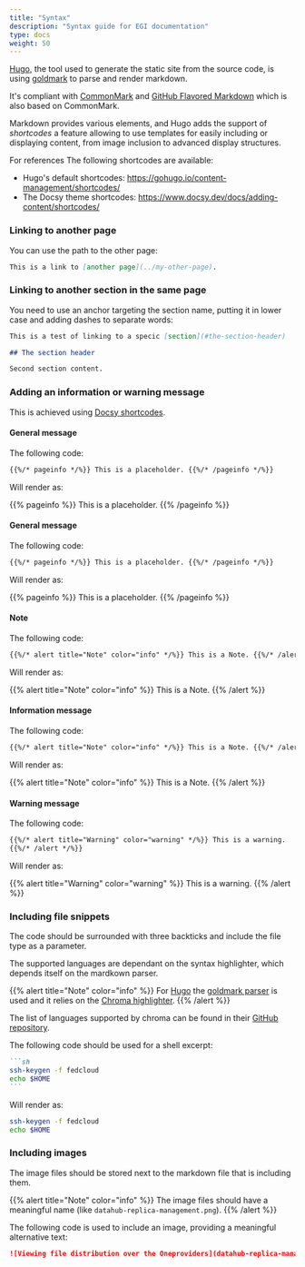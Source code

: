 ```yaml
---
title: "Syntax"
description: "Syntax guide for EGI documentation"
type: docs
weight: 50
---
```


[Hugo](https://gohugo.io/getting-started/configuration-markup/), the tool used
to generate the static site from the source code, is using
[goldmark](https://github.com/yuin/goldmark/) to parse and render markdown.

It's compliant with [CommonMark](https://spec.commonmark.org/0.29/) and
[GitHub Flavored Markdown](https://github.github.com/gfm/) which is also based
on CommonMark.

Markdown provides various elements, and Hugo adds the support of _shortcodes_ a
feature allowing to use templates for easily including or displaying content,
from image inclusion to advanced display structures.

For references The following shortcodes are available:

- Hugo's default shortcodes: https://gohugo.io/content-management/shortcodes/
- The Docsy theme shortcodes:
  https://www.docsy.dev/docs/adding-content/shortcodes/

### Linking to another page

You can use the path to the other page:

```markdown
This is a link to [another page](../my-other-page).
```

### Linking to another section in the same page

You need to use an anchor targeting the section name, putting it in lower case
and adding dashes to separate words:

```markdown
This is a test of linking to a specic [section](#the-section-header)

## The section header

Second section content.
```

### Adding an information or warning message

This is achieved using
[Docsy shortcodes](https://www.docsy.dev/docs/adding-content/shortcodes/).

#### General message

The following code:

```markdown
{{%/* pageinfo */%}} This is a placeholder. {{%/* /pageinfo */%}}
```

Will render as:

{{% pageinfo %}} This is a placeholder. {{% /pageinfo %}}

#### General message

The following code:

```markdown
{{%/* pageinfo */%}} This is a placeholder. {{%/* /pageinfo */%}}
```

Will render as:

{{% pageinfo %}} This is a placeholder. {{% /pageinfo %}}

#### Note

The following code:

```markdown
{{%/* alert title="Note" color="info" */%}} This is a Note. {{%/* /alert */%}}
```

Will render as:

{{% alert title="Note" color="info" %}} This is a Note. {{% /alert %}}

#### Information message

The following code:

```markdown
{{%/* alert title="Note" color="info" */%}} This is a Note. {{%/* /alert */%}}
```

Will render as:

{{% alert title="Note" color="info" %}} This is a Note. {{% /alert %}}

#### Warning message

The following code:

```markdown
{{%/* alert title="Warning" color="warning" */%}} This is a warning.
{{%/* /alert */%}}
```

Will render as:

{{% alert title="Warning" color="warning" %}} This is a warning. {{% /alert %}}

### Including file snippets

The code should be surrounded with three backticks and include the file type as
a parameter.

The supported languages are dependant on the syntax highlighter, which depends
itself on the mardkown parser.

{{% alert title="Note" color="info" %}} For [Hugo](https://gohugo.io/) the
[goldmark parser](https://github.com/yuin/goldmark) is used and it relies on the
[Chroma highlighter](https://github.com/alecthomas/chroma). {{% /alert %}}

The list of languages supported by chroma can be found in their
[GitHub repository](https://github.com/alecthomas/chroma#supported-languages).

The following code should be used for a shell excerpt:

````markdown
```sh
ssh-keygen -f fedcloud
echo $HOME
```
````

Will render as:

```sh
ssh-keygen -f fedcloud
echo $HOME
```

### Including images

The image files should be stored next to the markdown file that is including
them.

{{% alert title="Note" color="info" %}} The image files should have a meaningful
name (like `datahub-replica-management.png`). {{% /alert %}}

The following code is used to include an image, providing a meaningful
alternative text:

```markdown
![Viewing file distribution over the Oneproviders](datahub-replica-management.png)
```
